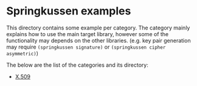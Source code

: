 Springkussen examples
=====================

This directory contains some example per category. The category mainly
explains how to use the main target library, however some of the 
functionality may depends on the other libraries. (e.g. key pair generation
may require `(springkussen signature)` or `(springkussen cipher asymmetric)`)

The below are the list of the categories and its directory:

- [X.509](./x509)
